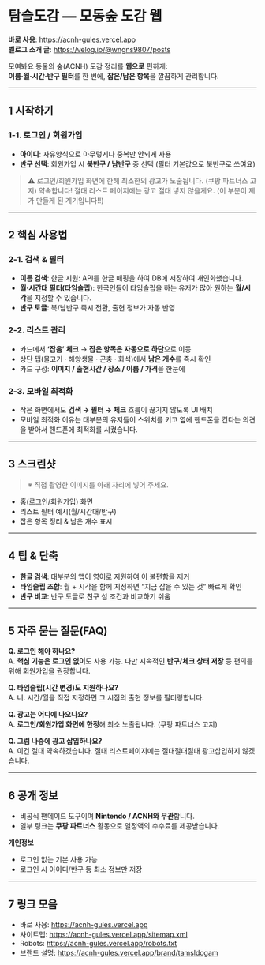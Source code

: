 # 탐슬도감 — 모동숲 도감 웹

**바로 사용**: https://acnh-gules.vercel.app   
**벨로그 소개 글**: https://velog.io/@wngns9807/posts

모여봐요 동물의 숲(ACNH) 도감 정리를 **웹으로** 편하게:  
**이름·월·시간·반구 필터**를 한 번에, **잡은/남은 항목**을 깔끔하게 관리합니다.

---

## 1 시작하기

### 1-1. 로그인 / 회원가입
- **아이디**: 자유양식으로 아무렇게나 중복만 안되게 사용
- **반구 선택**: 회원가입 시 **북반구 / 남반구** 중 선택 (필터 기본값으로 북반구로 쓰여요)

> ⚠️ 로그인/회원가입 화면에 한해 최소한의 광고가 노출됩니다. (쿠팡 파트너스 고지)
> 약속합니다! 절대 리스트 페이지에는 광고 절대 넣지 않을게요. (이 부분이 제가 만들게 된 계기입니다!!)

---

## 2 핵심 사용법

### 2-1. 검색 & 필터
- **이름 검색**: 한글 지원: API를 한글 매핑을 하여 DB에 저장하여 개인화했습니다.
- **월·시간대 필터(타임슬립)**: 한국인들이 타임슬립을 하는 유저가 많아 원하는 **월/시각**을 지정할 수 있습니다.
- **반구 토글**: 북/남반구 즉시 전환, 출현 정보가 자동 반영

### 2-2. 리스트 관리
- 카드에서 **‘잡음’ 체크** → **잡은 항목은 자동으로 하단**으로 이동  
- 상단 탭(물고기 · 해양생물 · 곤충 · 화석)에서 **남은 개수**를 즉시 확인
- 카드 구성: **이미지 / 출현시간 / 장소 / 이름 / 가격**을 한눈에

### 2-3. 모바일 최적화
- 작은 화면에서도 **검색 → 필터 → 체크** 흐름이 끊기지 않도록 UI 배치
- 모바일 최적화 이유는 대부분의 유저들이 스위치를 키고 옆에 핸드폰을 킨다는 의견을 받아서 핸드폰에 최적화를 시켰습니다.

---

## 3 스크린샷
> ※ 직접 촬영한 이미지를 아래 자리에 넣어 주세요.

- 홈(로그인/회원가입) 화면
- 리스트 필터 예시(월/시간대/반구)
- 잡은 항목 정리 & 남은 개수 표시
---

## 4 팁 & 단축

- **한글 검색**: 대부분의 앱이 영어로 지원하여 이 불편함을 제거  
- **타임슬립 조합**: 월 + 시각을 함께 지정하면 “지금 잡을 수 있는 것” 빠르게 확인  
- **반구 비교**: 반구 토글로 친구 섬 조건과 비교하기 쉬움  

---

## 5 자주 묻는 질문(FAQ)

**Q. 로그인 해야 하나요?**  
A. **핵심 기능은 로그인 없이**도 사용 가능. 다만 지속적인 **반구/체크 상태 저장** 등 편의를 위해 회원가입을 권장합니다.

**Q. 타임슬립(시간 변경)도 지원하나요?**  
A. 네. 시간/월을 직접 지정하면 그 시점의 출현 정보를 필터링합니다.

**Q. 광고는 어디에 나오나요?**  
A. **로그인/회원가입 화면에 한정**해 최소 노출됩니다. (쿠팡 파트너스 고지)

**Q. 그럼 나중에 광고 삽입하나요?**  
A. 이건 절대 약속하겠습니다. 절대 리스트페이지에는 절대절대절대 광고삽입하지 않겠습니다.

---
## 6 공개 정보

- 비공식 팬메이드 도구이며 **Nintendo / ACNH와 무관**합니다.  
- 일부 링크는 **쿠팡 파트너스** 활동으로 일정액의 수수료를 제공받습니다.

**개인정보**  
- 로그인 없는 기본 사용 가능  
- 로그인 시 아이디/반구 등 최소 정보만 저장  

---

## 7 링크 모음
 
- 바로 사용: https://acnh-gules.vercel.app  
- 사이트맵: https://acnh-gules.vercel.app/sitemap.xml  
- Robots: https://acnh-gules.vercel.app/robots.txt  
- 브랜드 설명: https://acnh-gules.vercel.app/brand/tamsldogam 